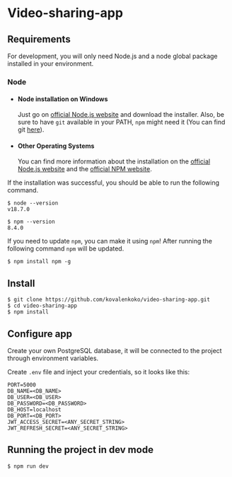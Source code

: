 # Video-sharing-app

## Requirements

For development, you will only need Node.js and a node global package installed in your environment.

### Node
- #### Node installation on Windows

  Just go on [official Node.js website](https://nodejs.org/) and download the installer.
  Also, be sure to have `git` available in your PATH, `npm` might need it (You can find git [here](https://git-scm.com/)).

- #### Other Operating Systems
  You can find more information about the installation on the [official Node.js website](https://nodejs.org/) and the [official NPM website](https://npmjs.org/).

If the installation was successful, you should be able to run the following command.

    $ node --version
    v18.7.0

    $ npm --version
    8.4.0

If you need to update `npm`, you can make it using `npm`! After running the following command `npm` will be updated.

    $ npm install npm -g
## Install

    $ git clone https://github.com/kovalenkoko/video-sharing-app.git
    $ cd video-sharing-app
    $ npm install
## Configure app
Create your own PostgreSQL database, it will be connected to the project through environment variables.

Create `.env` file and inject your credentials, so it looks like this:

    PORT=5000
    DB_NAME=<DB_NAME>
    DB_USER=<DB_USER>
    DB_PASSWORD=<DB_PASSWORD>
    DB_HOST=localhost
    DB_PORT=<DB_PORT>
    JWT_ACCESS_SECRET=<ANY_SECRET_STRING>
    JWT_REFRESH_SECRET=<ANY_SECRET_STRING>


## Running the project in dev mode

    $ npm run dev
